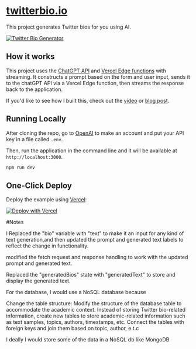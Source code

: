 # [twitterbio.io](https://www.twitterbio.io/)

This project generates Twitter bios for you using AI.

[![Twitter Bio Generator](./public/screenshot.png)](https://www.twitterbio.io)

## How it works

This project uses the [ChatGPT API](https://openai.com/api/) and [Vercel Edge functions](https://vercel.com/features/edge-functions) with streaming. It constructs a prompt based on the form and user input, sends it to the chatGPT API via a Vercel Edge function, then streams the response back to the application.

If you'd like to see how I built this, check out the [video](https://youtu.be/JcE-1xzQTE0) or [blog post](https://vercel.com/blog/gpt-3-app-next-js-vercel-edge-functions).

## Running Locally

After cloning the repo, go to [OpenAI](https://beta.openai.com/account/api-keys) to make an account and put your API key in a file called `.env`.

Then, run the application in the command line and it will be available at `http://localhost:3000`.

```bash
npm run dev
```

## One-Click Deploy

Deploy the example using [Vercel](https://vercel.com?utm_source=github&utm_medium=readme&utm_campaign=vercel-examples):

[![Deploy with Vercel](https://vercel.com/button)](https://vercel.com/new/clone?repository-url=https://github.com/Nutlope/twitterbio&env=OPENAI_API_KEY&project-name=twitter-bio-generator&repo-name=twitterbio)


#Notes

I Replaced the "bio" variable with "text" to make it an input for any kind of text generation,and then updated the prompt and generated text labels to reflect the change in functionality.

modified the fetch request and response handling to work with the updated prompt and generated text.

Replaced the "generatedBios" state with "generatedText" to store and display the generated text.

For the database, I would use a NoSQL database because 

Change the table structure: Modify the structure of the database table to accommodate the academic context. Instead of storing Twitter bio-related information, create new tables to store academic-related information such as text samples, topics, authors, timestamps, etc. Connect the tables with foreign keys and join them based on topic, author, e.t.c

I deally I would store some of the data in a NoSQL db like MongoDB